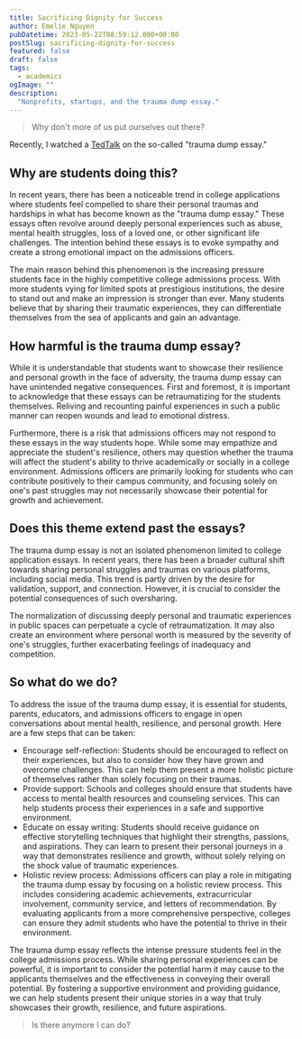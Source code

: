 ```yaml
---
title: Sacrificing Dignity for Success
author: Emelie Nguyen
pubDatetime: 2023-05-22T08:59:12.000+00:00
postSlug: sacrificing-dignity-for-success
featured: false
draft: false
tags:
  - academics
ogImage: ""
description:
  "Nonprofits, startups, and the trauma dump essay."
---
```


> Why don't more of us put ourselves out there?
> 
Recently, I watched a [TedTalk](https://youtu.be/MyD0m7JXgjA) on the so-called "trauma dump essay."

## Why are students doing this?

In recent years, there has been a noticeable trend in college applications where students feel compelled to share their personal traumas and hardships in what has become known as the "trauma dump essay." These essays often revolve around deeply personal experiences such as abuse, mental health struggles, loss of a loved one, or other significant life challenges. The intention behind these essays is to evoke sympathy and create a strong emotional impact on the admissions officers.

The main reason behind this phenomenon is the increasing pressure students face in the highly competitive college admissions process. With more students vying for limited spots at prestigious institutions, the desire to stand out and make an impression is stronger than ever. Many students believe that by sharing their traumatic experiences, they can differentiate themselves from the sea of applicants and gain an advantage.

## How harmful is the trauma dump essay?

While it is understandable that students want to showcase their resilience and personal growth in the face of adversity, the trauma dump essay can have unintended negative consequences. First and foremost, it is important to acknowledge that these essays can be retraumatizing for the students themselves. Reliving and recounting painful experiences in such a public manner can reopen wounds and lead to emotional distress.

Furthermore, there is a risk that admissions officers may not respond to these essays in the way students hope. While some may empathize and appreciate the student's resilience, others may question whether the trauma will affect the student's ability to thrive academically or socially in a college environment. Admissions officers are primarily looking for students who can contribute positively to their campus community, and focusing solely on one's past struggles may not necessarily showcase their potential for growth and achievement.

## Does this theme extend past the essays?

The trauma dump essay is not an isolated phenomenon limited to college application essays. In recent years, there has been a broader cultural shift towards sharing personal struggles and traumas on various platforms, including social media. This trend is partly driven by the desire for validation, support, and connection. However, it is crucial to consider the potential consequences of such oversharing.

The normalization of discussing deeply personal and traumatic experiences in public spaces can perpetuate a cycle of retraumatization. It may also create an environment where personal worth is measured by the severity of one's struggles, further exacerbating feelings of inadequacy and competition.

## So what do we do?

To address the issue of the trauma dump essay, it is essential for students, parents, educators, and admissions officers to engage in open conversations about mental health, resilience, and personal growth. Here are a few steps that can be taken:

- Encourage self-reflection: Students should be encouraged to reflect on their experiences, but also to consider how they have grown and overcome challenges. This can help them present a more holistic picture of themselves rather than solely focusing on their traumas.
-   Provide support: Schools and colleges should ensure that students have access to mental health resources and counseling services. This can help students process their experiences in a safe and supportive environment.
-   Educate on essay writing: Students should receive guidance on effective storytelling techniques that highlight their strengths, passions, and aspirations. They can learn to present their personal journeys in a way that demonstrates resilience and growth, without solely relying on the shock value of traumatic experiences.
-   Holistic review process: Admissions officers can play a role in mitigating the trauma dump essay by focusing on a holistic review process. This includes considering academic achievements, extracurricular involvement, community service, and letters of recommendation. By evaluating applicants from a more comprehensive perspective, colleges can ensure they admit students who have the potential to thrive in their environment.

The trauma dump essay reflects the intense pressure students feel in the college admissions process. While sharing personal experiences can be powerful, it is important to consider the potential harm it may cause to the applicants themselves and the effectiveness in conveying their overall potential. By fostering a supportive environment and providing guidance, we can help students present their unique stories in a way that truly showcases their growth, resilience, and future aspirations.

> Is there anymore I can do?

